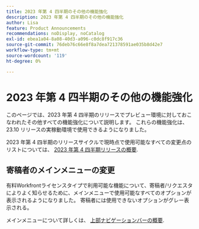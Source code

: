 ```yaml
---
title: 2023 年第 4 四半期のその他の機能強化
description: 2023 年第 4 四半期のその他の機能強化
author: Lisa
feature: Product Announcements
recommendations: noDisplay, noCatalog
exl-id: ebea1a04-8a08-40d3-a096-c0dc8f917c36
source-git-commit: 76deb76c66e8f8a7dea721378591ae035b8d42e7
workflow-type: tm+mt
source-wordcount: '119'
ht-degree: 0%

---
```


# 2023 年第 4 四半期のその他の機能強化

このページでは、2023 年第 4 四半期のリリースでプレビュー環境に対しておこなわれたその他すべての機能強化について説明します。 これらの機能強化は、23.10 リリースの実稼動環境で使用できるようになりました。

2023 年第 4 四半期のリリースサイクルで現時点で使用可能なすべての変更点のリストについては、 [2023 年第 4 四半期リリースの概要](/help/quicksilver/product-announcements/product-releases/23-q4-release-activity/23-q4-release-overview.md).

## 寄稿者のメインメニューの変更

有料Workfrontライセンスタイプで利用可能な機能について、寄稿者/リクエスタによりよく知らせるために、メインメニューで使用可能なすべてのオプションが表示されるようになりました。 寄稿者には使用できないオプションがグレー表示される。

メインメニューについて詳しくは、 [上部ナビゲーションバーの概要](/help/quicksilver/workfront-basics/the-new-workfront-experience/global-navigation-overview.md).
